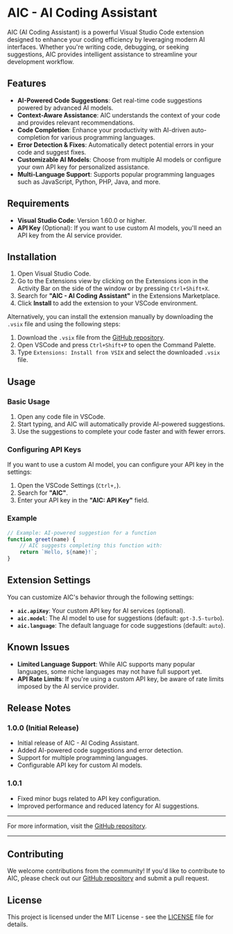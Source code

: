 # AIC - AI Coding Assistant

AIC (AI Coding Assistant) is a powerful Visual Studio Code extension designed to enhance your coding efficiency by leveraging modern AI interfaces. Whether you're writing code, debugging, or seeking suggestions, AIC provides intelligent assistance to streamline your development workflow.

## Features

- **AI-Powered Code Suggestions**: Get real-time code suggestions powered by advanced AI models.
- **Context-Aware Assistance**: AIC understands the context of your code and provides relevant recommendations.
- **Code Completion**: Enhance your productivity with AI-driven auto-completion for various programming languages.
- **Error Detection & Fixes**: Automatically detect potential errors in your code and suggest fixes.
- **Customizable AI Models**: Choose from multiple AI models or configure your own API key for personalized assistance.
- **Multi-Language Support**: Supports popular programming languages such as JavaScript, Python, PHP, Java, and more.

## Requirements

- **Visual Studio Code**: Version 1.60.0 or higher.
- **API Key** (Optional): If you want to use custom AI models, you'll need an API key from the AI service provider.

## Installation

1. Open Visual Studio Code.
2. Go to the Extensions view by clicking on the Extensions icon in the Activity Bar on the side of the window or by pressing `Ctrl+Shift+X`.
3. Search for **"AIC - AI Coding Assistant"** in the Extensions Marketplace.
4. Click **Install** to add the extension to your VSCode environment.

Alternatively, you can install the extension manually by downloading the `.vsix` file and using the following steps:

1. Download the `.vsix` file from the [GitHub repository](https://github.com/your-username/aic).
2. Open VSCode and press `Ctrl+Shift+P` to open the Command Palette.
3. Type `Extensions: Install from VSIX` and select the downloaded `.vsix` file.

## Usage

### Basic Usage

1. Open any code file in VSCode.
2. Start typing, and AIC will automatically provide AI-powered suggestions.
3. Use the suggestions to complete your code faster and with fewer errors.

### Configuring API Keys

If you want to use a custom AI model, you can configure your API key in the settings:

1. Open the VSCode Settings (`Ctrl+,`).
2. Search for **"AIC"**.
3. Enter your API key in the **"AIC: API Key"** field.

### Example

```javascript
// Example: AI-powered suggestion for a function
function greet(name) {
    // AIC suggests completing this function with:
    return `Hello, ${name}!`;
}
```

## Extension Settings

You can customize AIC's behavior through the following settings:

- **`aic.apiKey`**: Your custom API key for AI services (optional).
- **`aic.model`**: The AI model to use for suggestions (default: `gpt-3.5-turbo`).
- **`aic.language`**: The default language for code suggestions (default: `auto`).

## Known Issues

- **Limited Language Support**: While AIC supports many popular languages, some niche languages may not have full support yet.
- **API Rate Limits**: If you're using a custom API key, be aware of rate limits imposed by the AI service provider.

## Release Notes

### 1.0.0 (Initial Release)

- Initial release of AIC - AI Coding Assistant.
- Added AI-powered code suggestions and error detection.
- Support for multiple programming languages.
- Configurable API key for custom AI models.

### 1.0.1

- Fixed minor bugs related to API key configuration.
- Improved performance and reduced latency for AI suggestions.

---

For more information, visit the [GitHub repository](https://github.com/codelint/aic).

---

## Contributing

We welcome contributions from the community! If you'd like to contribute to AIC, please check out our [GitHub repository](https://github.com/your-username/aic) and submit a pull request.

## License

This project is licensed under the MIT License - see the [LICENSE](LICENSE) file for details.